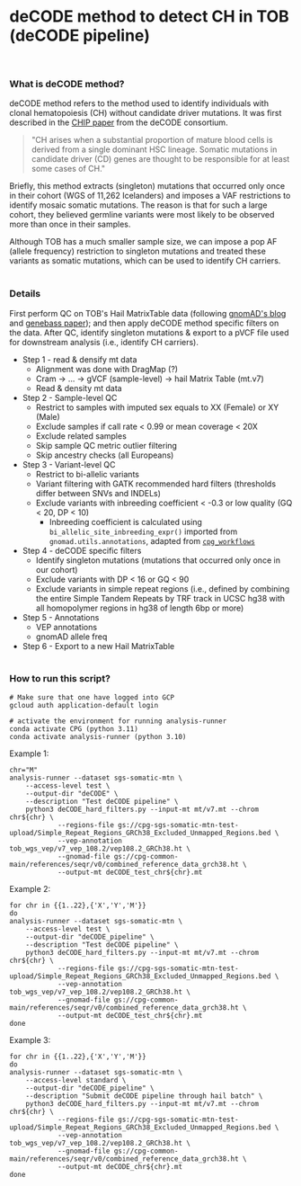 # deCODE method to detect CH in TOB (deCODE pipeline)
<br>

### What is deCODE method?

deCODE method refers to the method used to identify individuals with clonal hematopoiesis (CH) without candidate driver mutations. It was first described in the [CHIP paper](https://ashpublications.org/blood/article/130/6/742/36791/Clonal-hematopoiesis-with-and-without-candidate) from the deCODE consortium. 
> "CH arises when a substantial proportion of mature blood cells is derived from a single dominant HSC lineage. Somatic mutations in candidate driver (CD) genes are thought to be responsible for at least some cases of CH."    

Briefly, this method extracts (singleton) mutations that occurred only once in their cohort (WGS of 11,262 Icelanders) and imposes a VAF restrictions to identify mosaic somatic mutations. The reason is that for such a large cohort, they believed germline variants were most likely to be observed more than once in their samples. 
 
Although TOB has a much smaller sample size, we can impose a pop AF (allele frequency) restriction to singleton mutations and treated these variants as somatic mutations, which can be used to identify CH carriers.
<br><br>

### Details

First perform QC on TOB's Hail MatrixTable data (following [gnomAD's blog](https://gnomad.broadinstitute.org/news/2020-10-gnomad-v3-1-new-content-methods-annotations-and-data-availability/) and [genebass paper](https://www.sciencedirect.com/science/article/pii/S2666979X22001100?via%3Dihub)); and then apply deCODE method specific filters on the data. After QC, identify singleton mutations & export to a pVCF file used for downstream analysis (i.e., identify CH carriers).

* Step 1 - read & densify mt data
    * Alignment was done with DragMap (?)
    * Cram -> ... -> gVCF (sample-level) -> hail Matrix Table (mt.v7)
    * Read & density mt data 
* Step 2 - Sample-level QC
    * Restrict to samples with imputed sex equals to XX (Female) or XY (Male)
    * Exclude samples if call rate < 0.99 or mean coverage < 20X
    * Exclude related samples
    * Skip sample QC metric outlier filtering
    * Skip ancestry checks (all Europeans)
* Step 3 - Variant-level QC
    * Restrict to bi-allelic variants 
    * Variant filtering with GATK recommended hard filters (thresholds differ between SNVs and INDELs)
    * Exclude variants with inbreeding coefficient < -0.3 or low quality (GQ < 20, DP < 10)
        * Inbreeding coefficient is calculated using `bi_allelic_site_inbreeding_expr()` imported from `gnomad.utils.annotations`, adapted from [`cpg_workflows`](https://github.com/populationgenomics/production-pipelines/blob/main/cpg_workflows/large_cohort/frequencies.py)
* Step 4 - deCODE specific filters
    * Identify singleton mutations (mutations that occurred only once in our cohort)
    * Exclude variants with DP < 16 or GQ < 90
    * Exclude variants in simple repeat regions (i.e., defined by combining the entire Simple Tandem Repeats by TRF track in UCSC hg38 with all homopolymer regions in hg38 of length 6bp or more)
* Step 5 - Annotations
    * VEP annotations
    * gnomAD allele freq
* Step 6 - Export to a new Hail MatrixTable 
<br><br>

### How to run this script?

```
# Make sure that one have logged into GCP
gcloud auth application-default login

# activate the environment for running analysis-runner
conda activate CPG (python 3.11)
conda activate analysis-runner (python 3.10)
```

Example 1:
```
chr="M"
analysis-runner --dataset sgs-somatic-mtn \
    --access-level test \
    --output-dir "deCODE" \
    --description "Test deCODE pipeline" \
    python3 deCODE_hard_filters.py --input-mt mt/v7.mt --chrom chr${chr} \
            --regions-file gs://cpg-sgs-somatic-mtn-test-upload/Simple_Repeat_Regions_GRCh38_Excluded_Unmapped_Regions.bed \
            --vep-annotation tob_wgs_vep/v7_vep_108.2/vep108.2_GRCh38.ht \
            --gnomad-file gs://cpg-common-main/references/seqr/v0/combined_reference_data_grch38.ht \
            --output-mt deCODE_test_chr${chr}.mt
```    

Example 2:
```
for chr in {{1..22},{'X','Y','M'}}
do
analysis-runner --dataset sgs-somatic-mtn \
    --access-level test \
    --output-dir "deCODE_pipeline" \
    --description "Test deCODE pipeline" \
    python3 deCODE_hard_filters.py --input-mt mt/v7.mt --chrom chr${chr} \
            --regions-file gs://cpg-sgs-somatic-mtn-test-upload/Simple_Repeat_Regions_GRCh38_Excluded_Unmapped_Regions.bed \
            --vep-annotation tob_wgs_vep/v7_vep_108.2/vep108.2_GRCh38.ht \
            --gnomad-file gs://cpg-common-main/references/seqr/v0/combined_reference_data_grch38.ht \
            --output-mt deCODE_test_chr${chr}.mt
done
```

Example 3:
```
for chr in {{1..22},{'X','Y','M'}}
do
analysis-runner --dataset sgs-somatic-mtn \
    --access-level standard \
    --output-dir "deCODE_pipeline" \
    --description "Submit deCODE pipeline through hail batch" \
    python3 deCODE_hard_filters.py --input-mt mt/v7.mt --chrom chr${chr} \
            --regions-file gs://cpg-sgs-somatic-mtn-test-upload/Simple_Repeat_Regions_GRCh38_Excluded_Unmapped_Regions.bed \
            --vep-annotation tob_wgs_vep/v7_vep_108.2/vep108.2_GRCh38.ht \
            --gnomad-file gs://cpg-common-main/references/seqr/v0/combined_reference_data_grch38.ht \
            --output-mt deCODE_chr${chr}.mt
done
```
